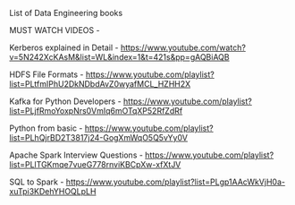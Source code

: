 List of Data Engineering books



MUST WATCH VIDEOS - 


Kerberos explained in Detail - https://www.youtube.com/watch?v=5N242XcKAsM&list=WL&index=1&t=421s&pp=gAQBiAQB


HDFS File Formats - https://www.youtube.com/playlist?list=PLtfmIPhU2DkNDbdAvZ0wyafMCL_HZHH2X


Kafka for Python Developers - https://www.youtube.com/playlist?list=PLjfRmoYoxpNrs0VmIq6mOTqXP52RfZdRf



Python from basic - https://www.youtube.com/playlist?list=PLhQjrBD2T3817j24-GogXmWqO5Q5vYy0V



Apache Spark Interview Questions  - https://www.youtube.com/playlist?list=PLlTGKmqe7vueG778rnviKBCpXw-xfXtJV



SQL to Spark - https://www.youtube.com/playlist?list=PLgp1AAcWkVjH0a-xuTpi3KDehYHOQLpLH
